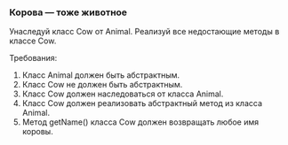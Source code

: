 
### Корова — тоже животное

Унаследуй класс Cow от Animal.
Реализуй все недостающие методы в классе Cow.


Требования:
1.	Класс Animal должен быть абстрактным.
2.	Класс Cow не должен быть абстрактным.
3.	Класс Cow должен наследоваться от класса Animal.
4.	Класс Cow должен реализовать абстрактный метод из класса Animal.
5.	Метод getName() класса Cow должен возвращать любое имя коровы.


